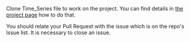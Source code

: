 Clone Time_Series file to work on the project. You can find details in [the project page](https://github.com/users/mustafa-tolu/projects/1/views/1?pane=info) how to do that.

You should relate your Pull Request with the issue which is on the repo's Issue list. It is necessary to close an issue.
